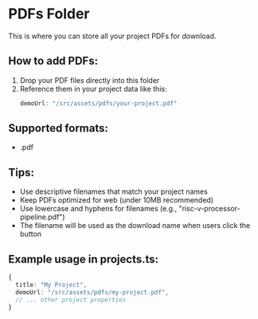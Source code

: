 # PDFs Folder

This is where you can store all your project PDFs for download.

## How to add PDFs:
1. Drop your PDF files directly into this folder
2. Reference them in your project data like this:
   ```typescript
   demoUrl: "/src/assets/pdfs/your-project.pdf"
   ```

## Supported formats:
- .pdf

## Tips:
- Use descriptive filenames that match your project names
- Keep PDFs optimized for web (under 10MB recommended)
- Use lowercase and hyphens for filenames (e.g., "risc-v-processor-pipeline.pdf")
- The filename will be used as the download name when users click the button

## Example usage in projects.ts:
```typescript
{
  title: "My Project",
  demoUrl: "/src/assets/pdfs/my-project.pdf",
  // ... other project properties
}
```
